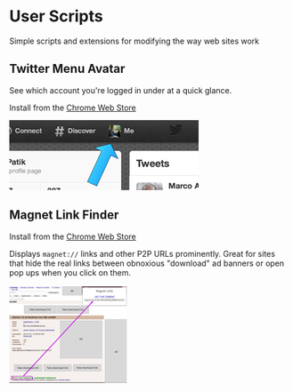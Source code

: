 # User Scripts

Simple scripts and extensions for modifying the way web sites work

## Twitter Menu Avatar

See which account you're logged in under at a quick glance.

Install from the [Chrome Web Store](https://chrome.google.com/webstore/detail/twitter-menu-avatar/kjfgnlaebgjcpmmccahmkddkmhepgcoi)

[![](twitter-avatar/screenshots/twitter-avatar-preview.png)](twitter-avatar/screenshots/twitter-avatar.png)

## Magnet Link Finder

Install from the [Chrome Web Store](https://chrome.google.com/webstore/detail/magnet-link-finder/abpldoibicdphclboplcndcialclbpib)

Displays `magnet://` links and other P2P URLs prominently. Great for sites that hide the real links between obnoxious "download" ad banners or open pop ups when you click on them.

[![](magnet-links/screenshots/magnet-links-preview.png)](magnet-links/screenshots/magnet-links.png)
